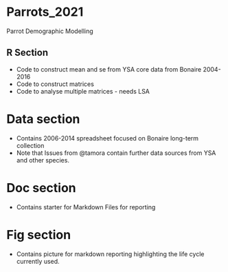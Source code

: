 # Parrots_2021

Parrot Demographic Modelling

## R Section

- Code to construct mean and se from YSA core data from Bonaire 2004-2016
- Code to construct matrices
- Code to analyse multiple matrices - needs LSA

# Data section

- Contains 2006-2014 spreadsheet focused on Bonaire long-term collection
- Note that Issues from @tamora contain further data sources from YSA and other species.

# Doc section

- Contains starter for Markdown Files for reporting

# Fig section

- Contains picture for markdown reporting highlighting the life cycle currently used.
